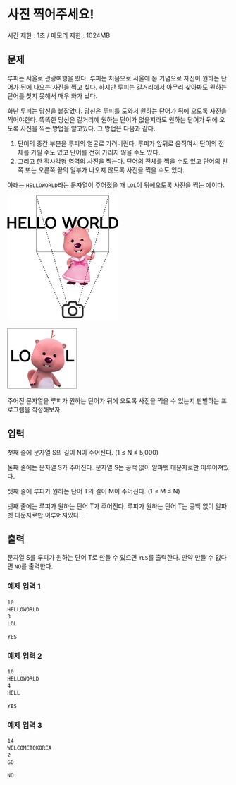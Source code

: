 # 사진 찍어주세요!

시간 제한  : 1초 / 메모리 제한 : 1024MB

## 문제

루피는 서울로 관광여행을 왔다. 루피는 처음으로 서울에 온 기념으로 자신이 원하는 단어가 뒤에 나오는 사진을 찍고 싶다. 하지만 루피는 길거리에서 아무리 찾아봐도 원하는 단어를 찾지 못해서 매우 화가 났다.

화난 루피는 당신을 붙잡았다. 당신은 루피를 도와서 원하는 단어가 뒤에 오도록 사진을 찍어야한다. 똑똑한 당신은 길거리에 원하는 단어가 없을지라도 원하는 단어가 뒤에 오도록 사진을 찍는 방법을 알고있다. 그 방법은 다음과 같다.

1. 단어의 중간 부분을 루피의 얼굴로 가려버린다. 루피가 앞뒤로 움직여서 단어의 전체를 가릴 수도 있고 단어를 전혀 가리지 않을 수도 있다.
2. 그리고 한 직사각형 영역의 사진을 찍는다. 단어의 전체를 찍을 수도 있고 단어의 왼쪽 또는 오른쪽 끝의 일부가 나오지 않도록 사진을 찍을 수도 있다.

아래는 `HELLOWORLD`라는 문자열이 주어졌을 때 `LOL`이 뒤에오도록 사진을 찍는 예이다.

![big_picture_img1](./images/big_picture_img1.png)

![big_picture_img2](./images/big_picture_img2.png)

주어진 문자열을 루피가 원하는 단어가 뒤에 오도록 사진을 찍을 수 있는지 판별하는 프로그램을 작성해보자.

## 입력

첫째 줄에 문자열 S의 길이 N이 주어진다. (1 ≤ N ≤ 5,000)

둘째 줄에는 문자열 S가 주어진다. 문자열 S는 공백 없이 알파벳 대문자로만 이루어져있다.

셋째 줄에 루피가 원하는 단어 T의 길이 M이 주어진다. (1 ≤ M ≤ N)

넷째 줄에는 루피가 원하는 단어 T가 주어진다. 루피가 원하는 단어 T는 공백 없이 알파벳 대문자로만 이루어져있다.

## 출력

문자열 S를 루피가 원하는 단어 T로 만들 수 있으면 `YES`를 출력한다. 만약 만들 수 없다면 `NO`를 출력한다.

### 예제 입력 1

```
10
HELLOWORLD
3
LOL
```

```
YES
```

### 예제 입력 2

```
10
HELLOWORLD
4
HELL
```

```
YES
```

### 예제 입력 3

```
14
WELCOMETOKOREA
2
GO
```

```
NO
```


